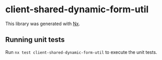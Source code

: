 # client-shared-dynamic-form-util

This library was generated with [Nx](https://nx.dev).

## Running unit tests

Run `nx test client-shared-dynamic-form-util` to execute the unit tests.

